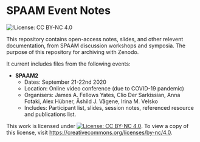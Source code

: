 # SPAAM Event Notes

![!License: CC BY-NC 4.0](https://img.shields.io/badge/License-CC%20BY--NC%204.0-lightgrey.svg)

This repository contains open-access notes, slides, and other relevent documentation, from SPAAM discussion workshops and symposia. The purpose of this repository for archiving with Zenodo.

It current includes files from the following events:

- **SPAAM2**
  - Dates: September 21-22nd 2020
  - Location: Online video conference (due to COVID-19 pandemic)
  - Organisers: James A. Fellows Yates, Clio Der Sarkissian, Anna Fotaki, Alex Hübner, ‪Åshild J. Vågene, Irina M. Velsko
  - Includes: Participant list, slides, session notes, referenced resource and publications list.

This work is licensed under [![License: CC BY-NC 4.0](https://licensebuttons.net/l/by-nc/4.0/80x15.png)](https://creativecommons.org/licenses/by-nc/4.0/). To view a copy of this license, visit https://creativecommons.org/licenses/by-nc/4.0.
